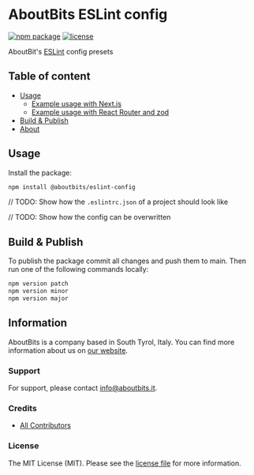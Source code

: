 # AboutBits ESLint config

[![npm package](https://badge.fury.io/js/%40aboutbits%2Feslint-config.svg)](https://badge.fury.io/js/%40aboutbits%2Feslint-config)
[![license](https://img.shields.io/github/license/aboutbits/eslint-config)](https://github.com/aboutbits/eslint-config/blob/main/license.md)

AboutBit's [ESLint](https://eslint.org/) config presets

## Table of content

- [Usage](#usage)
  - [Example usage with Next.js](#example-usage-with-nextjs)
  - [Example usage with React Router and zod](#example-usage-with-react-router-and-zod)
- [Build & Publish](#build--publish)
- [About](#about)

## Usage

Install the package:

```sh
npm install @aboutbits/eslint-config
```

// TODO: Show how the `.eslintrc.json` of a project should look like

// TODO: Show how the config can be overwritten

## Build & Publish

To publish the package commit all changes and push them to main. Then run one of the following commands locally:

```sh
npm version patch
npm version minor
npm version major
```

## Information

AboutBits is a company based in South Tyrol, Italy. You can find more information about us
on [our website](https://aboutbits.it).

### Support

For support, please contact [info@aboutbits.it](mailto:info@aboutbits.it).

### Credits

- [All Contributors](../../contributors)

### License

The MIT License (MIT). Please see the [license file](license.md) for more information.
